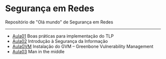 # Segurança em Redes

Repositório de "Olá mundo" de Segurança em Redes

---

- [Aula01](https://github.com/hqnicolas/Sec-Redes/tree/main/Aula01) Boas práticas para implementação do TLP
- [Aula02](https://github.com/hqnicolas/Sec-Redes/tree/main/Aula02) Introdução à Segurança da Informação
- [AulaGVM](https://github.com/hqnicolas/Sec-Redes/blob/main/Aula02/Install-GVM.md) Instalação do GVM – Greenbone Vulnerability Management
- [Aula03](https://github.com/hqnicolas/Sec-Redes/blob/main/Aula03/README.md) Man in the middle

